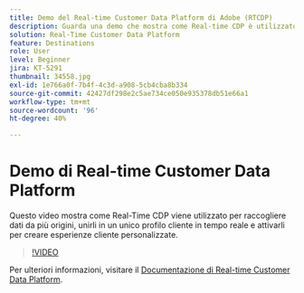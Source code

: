 ```yaml
---
title: Demo del Real-time Customer Data Platform di Adobe (RTCDP)
description: Guarda una demo che mostra come Real-time CDP è utilizzato per raccogliere dati da più origini, unirli in un unico profilo cliente in tempo reale e attivarli per creare esperienze cliente personalizzate.
solution: Real-Time Customer Data Platform
feature: Destinations
role: User
level: Beginner
jira: KT-5291
thumbnail: 34558.jpg
exl-id: 1e766a0f-7b4f-4c3d-a908-5cb4cba8b334
source-git-commit: 42427df298e2c5ae734ce050e935378db51e66a1
workflow-type: tm+mt
source-wordcount: '96'
ht-degree: 40%

---
```


# Demo di Real-time Customer Data Platform

Questo video mostra come Real-Time CDP viene utilizzato per raccogliere dati da più origini, unirli in un unico profilo cliente in tempo reale e attivarli per creare esperienze cliente personalizzate.

>[!VIDEO](https://video.tv.adobe.com/v/34558?quality=12&learn=on)


Per ulteriori informazioni, visitare il [Documentazione di Real-time Customer Data Platform](https://experienceleague.adobe.com/docs/experience-platform/rtcdp/overview.html?lang=it).